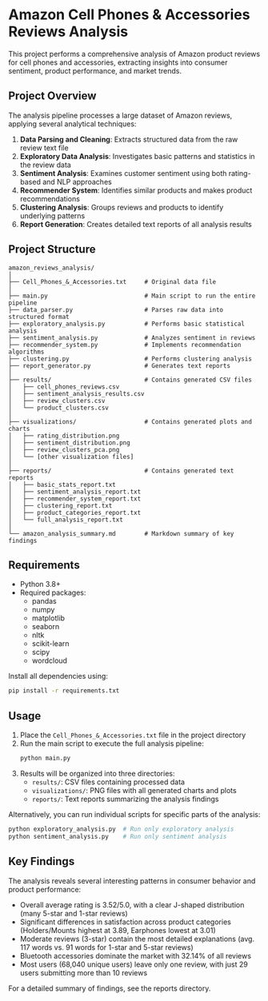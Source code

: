 # Amazon Cell Phones & Accessories Reviews Analysis

This project performs a comprehensive analysis of Amazon product reviews for cell phones and accessories, extracting insights into consumer sentiment, product performance, and market trends.

## Project Overview

The analysis pipeline processes a large dataset of Amazon reviews, applying several analytical techniques:

1. **Data Parsing and Cleaning**: Extracts structured data from the raw review text file
2. **Exploratory Data Analysis**: Investigates basic patterns and statistics in the review data
3. **Sentiment Analysis**: Examines customer sentiment using both rating-based and NLP approaches
4. **Recommender System**: Identifies similar products and makes product recommendations
5. **Clustering Analysis**: Groups reviews and products to identify underlying patterns
6. **Report Generation**: Creates detailed text reports of all analysis results

## Project Structure

```
amazon_reviews_analysis/
│
├── Cell_Phones_&_Accessories.txt     # Original data file
│
├── main.py                           # Main script to run the entire pipeline
├── data_parser.py                    # Parses raw data into structured format
├── exploratory_analysis.py           # Performs basic statistical analysis
├── sentiment_analysis.py             # Analyzes sentiment in reviews
├── recommender_system.py             # Implements recommendation algorithms
├── clustering.py                     # Performs clustering analysis
├── report_generator.py               # Generates text reports
│
├── results/                          # Contains generated CSV files
│   ├── cell_phones_reviews.csv
│   ├── sentiment_analysis_results.csv
│   ├── review_clusters.csv
│   └── product_clusters.csv
│
├── visualizations/                   # Contains generated plots and charts
│   ├── rating_distribution.png
│   ├── sentiment_distribution.png
│   ├── review_clusters_pca.png
│   └── [other visualization files]
│
├── reports/                          # Contains generated text reports
│   ├── basic_stats_report.txt
│   ├── sentiment_analysis_report.txt
│   ├── recommender_system_report.txt
│   ├── clustering_report.txt
│   ├── product_categories_report.txt
│   └── full_analysis_report.txt
│
└── amazon_analysis_summary.md        # Markdown summary of key findings
```

## Requirements

- Python 3.8+
- Required packages:
  - pandas
  - numpy
  - matplotlib
  - seaborn
  - nltk
  - scikit-learn
  - scipy
  - wordcloud

Install all dependencies using:
```bash
pip install -r requirements.txt
```

## Usage

1. Place the `Cell_Phones_&_Accessories.txt` file in the project directory
2. Run the main script to execute the full analysis pipeline:
   ```bash
   python main.py
   ```
3. Results will be organized into three directories:
   - `results/`: CSV files containing processed data
   - `visualizations/`: PNG files with all generated charts and plots
   - `reports/`: Text reports summarizing the analysis findings

Alternatively, you can run individual scripts for specific parts of the analysis:
```bash
python exploratory_analysis.py  # Run only exploratory analysis
python sentiment_analysis.py    # Run only sentiment analysis
```

## Key Findings

The analysis reveals several interesting patterns in consumer behavior and product performance:

- Overall average rating is 3.52/5.0, with a clear J-shaped distribution (many 5-star and 1-star reviews)
- Significant differences in satisfaction across product categories (Holders/Mounts highest at 3.89, Earphones lowest at 3.01)
- Moderate reviews (3-star) contain the most detailed explanations (avg. 117 words vs. 91 words for 1-star and 5-star reviews)
- Bluetooth accessories dominate the market with 32.14% of all reviews
- Most users (68,040 unique users) leave only one review, with just 29 users submitting more than 10 reviews

For a detailed summary of findings, see the reports directory.
